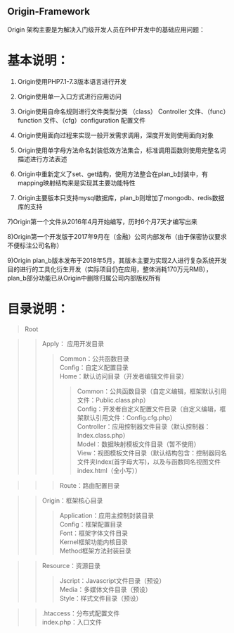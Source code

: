 ## Origin-Framework
Origin 架构主要是为解决入门级开发人员在PHP开发中的基础应用问题： 
# 基本说明：
1) Origin使用PHP7.1-7.3版本语言进行开发

2) Origin使用单一入口方式进行应用访问

3) Origin使用自命名规则进行文件类型分类 （class） Controller 文件、（func）function 文件、（cfg）configuration 配置文件

4) Origin使用面向过程来实现一般开发需求调用，深度开发则使用面向对象

4) Origin使用单字母方法命名封装低效方法集合，标准调用函数则使用完整名词描述进行方法表述

5) Origin中重新定义了set、get结构，使用方法整合在plan_b封装中，有mapping映射结构来是实现其主要功能特性

6) Origin主要版本只支持mysql数据库，plan_b则增加了mongodb、redis数据库的支持

7)Origin第一个文件从2016年4月开始编写，历时6个月7天才编写出来

8)Origin第一个开发版于2017年9月在（金融）公司内部发布（由于保密协议要求不便标注公司名称）

9)Origin plan_b版本发布于2018年5月，其版本主要为实现2人进行复杂系统开发目的进行的工具化衍生开发（实际项目仍在应用，整体消耗170万元RMB），plan_b部分功能已从Origin中删除归属公司内部版权所有

# 目录说明：
> Root

>>Apply： 应用开发目录  
>>>Common：公共函数目录  
Config：自定义配置目录  
Home：默认访问目录（开发者编辑文件目录）  
>>>>Common：公共函数目录（自定义编辑，框架默认引用文件：Public.class.php）  
Config：开发者自定义配置文件目录（自定义编辑，框架默认引用文件：Config.cfg.php）  
Controller：应用控制器文件目录（默认控制器：Index.class.php）  
Model：数据映射模板文件目录（暂不使用）  
View：视图模板文件目录（默认结构包含：控制器同名文件夹Index(首字母大写)，以及与函数同名视图文件index.html（全小写））  

>>>Route：路由配置目录  

>>Origin：框架核心目录  
>>>Application：应用主控制封装目录  
Config：框架配置目录  
Font：框架字体文件目录  
Kernel框架功能内核目录  
Method框架方法封装目录

>>Resource：资源目录  
>>>Jscript：Javascript文件目录（预设）  
Media：多媒体文件目录（预设）  
Style：样式文件目录（预设）  

>>.htaccess：分布式配置文件  
>>index.php：入口文件  
